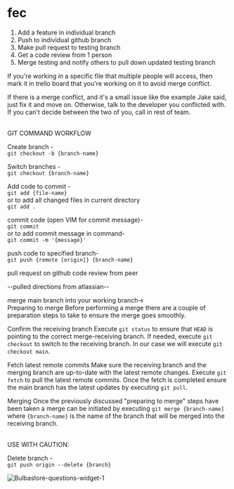 # fec
1. Add a feature in individual branch
2. Push to individual github branch
2. Make pull request to testing branch
3. Get a code review from 1 person
4. Merge testing and notify others to pull down
   updated testing branch

  If you're working in a specific file that multiple people will access,
then mark it in trello board that you're working on it to avoid
merge conflict.

If there is a merge conflict, and it's a small issue like the example
Jake said, just fix it and move on. Otherwise, talk to the developer
you conflicted with. If you can't decide between the two of you, call
in rest of team.


<br>
GIT COMMAND WORKFLOW

Create branch - <br>
`git checkout -b {branch-name}`

Switch branches - <br>
`git checkout {branch-name}`

Add code to commit - <br>
`git add {file-name}`<br>
or to add all changed files in current directory<br>
`git add .`

commit code (open VIM for commit message)-<br>
`git commit`<br>
or to add commit message in command-<br>
`git commit -m '{message}'`

push code to specified branch-<br>
`git push {remote [origin]} {branch-name}`

pull request on github
code review from peer

--pulled directions from atlassian--

merge main branch into your working branch-><br>
Preparing to merge
Before performing a merge there are a couple of preparation steps to take to ensure the merge goes smoothly.

Confirm the receiving branch
Execute `git status` to ensure that `HEAD` is pointing to the correct merge-receiving branch. If needed, execute `git checkout` to switch to the receiving branch. In our case we will execute `git checkout main`.

Fetch latest remote commits
Make sure the receiving branch and the merging branch are up-to-date with the latest remote changes. Execute `git fetch` to pull the latest remote commits. Once the fetch is completed ensure the main branch has the latest updates by executing `git pull`.

Merging
Once the previously discussed "preparing to merge" steps have been taken a merge can be initiated by executing `git merge {branch-name]` where `{branch-name}` is the name of the branch that will be merged into the receiving branch.

<br>
USE WITH CAUTION:

Delete branch - <br>
`git push origin --delete {branch}`

![Bulbastore-questions-widget-1](https://user-images.githubusercontent.com/97549146/208252209-2a4f4e2e-9809-4805-85ce-9077768e59bf.gif)

